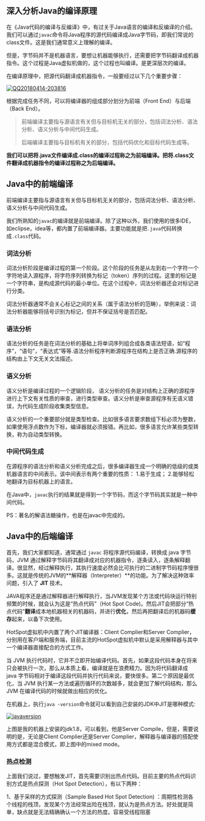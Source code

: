 ##  深入分析Java的编译原理


在《Java代码的编译与反编译》中，有过关于Java语言的编译和反编译的介绍。我们可以通过`javac`命令将Java程序的源代码编译成Java字节码，即我们常说的class文件。这是我们通常意义上理解的编译。

但是，字节码并不是机器语言，要想让机器能够执行，还需要把字节码翻译成机器指令。这个过程是Java虚拟机做的，这个过程也叫编译。是更深层次的编译。

在编译原理中，把源代码翻译成机器指令，一般要经过以下几个重要步骤：

[![QQ20180414-203816](https://github.com/xiyannanfei/Project/blob/master/upload/image/QQ20180414-203816.png)](http://www.hollischuang.com/wp-content/uploads/2018/04/QQ20180414-203816.png)

根据完成任务不同，可以将编译器的组成部分划分为前端（Front End）与后端（Back End）。

> 前端编译主要指与源语言有关但与目标机无关的部分，包括词法分析、语法分析、语义分析与中间代码生成。
>
> 后端编译主要指与目标机有关的部分，包括代码优化和目标代码生成等。

**我们可以把将.java文件编译成.class的编译过程称之为前端编译。把将.class文件翻译成机器指令的编译过程称之为后端编译。**

## Java中的前端编译

前端编译主要指与源语言有关但与目标机无关的部分，包括词法分析、语法分析、语义分析与中间代码生成。

我们所熟知的`javac`的编译就是前端编译。除了这种以外，我们使用的很多IDE，如eclipse，idea等，都内置了前端编译器。主要功能就是把`.java`代码转换成`.class`代码。

### 词法分析

词法分析阶段是编译过程的第一个阶段。这个阶段的任务是从左到右一个字符一个字符地读入源程序，将字符序列转换为标记（token）序列的过程。这里的标记是一个字符串，是构成源代码的最小单位。在这个过程中，词法分析器还会对标记进行分类。

词法分析器通常不会关心标记之间的关系（属于语法分析的范畴），举例来说：词法分析器能够将括号识别为标记，但并不保证括号是否匹配。

### 语法分析

语法分析的任务是在词法分析的基础上将单词序列组合成各类语法短语，如“程序”，“语句”，“表达式”等等.语法分析程序判断源程序在结构上是否正确.源程序的结构由上下文无关文法描述。

### 语义分析

语义分析是编译过程的一个逻辑阶段， 语义分析的任务是对结构上正确的源程序进行上下文有关性质的审查，进行类型审查。语义分析是审查源程序有无语义错误，为代码生成阶段收集类型信息。

语义分析的一个重要部分就是类型检查。比如很多语言要求数组下标必须为整数，如果使用浮点数作为下标，编译器就必须报错。再比如，很多语言允许某些类型转换，称为自动类型转换。

### 中间代码生成

在源程序的语法分析和语义分析完成之后，很多编译器生成一个明确的低级的或类机器语言的中间表示。该中间表示有两个重要的性质： 1.易于生成； 2.能够轻松地翻译为目标机器上的语言。

在Java中，`javac`执行的结果就是得到一个字节码，而这个字节码其实就是一种中间代码。

PS：著名的解语法糖操作，也是在javac中完成的。

## Java中的后端编译

首先，我们大家都知道，通常通过 `javac` 将程序源代码编译，转换成 java 字节码，JVM 通过解释字节码将其翻译成对应的机器指令，逐条读入，逐条解释翻译。很显然，经过解释执行，其执行速度必然会比可执行的二进制字节码程序慢很多。这就是传统的JVM的**解释器（Interpreter）**的功能。为了解决这种效率问题，引入了 **JIT** 技术。

JAVA程序还是通过解释器进行解释执行，当JVM发现某个方法或代码块运行特别频繁的时候，就会认为这是“热点代码”（Hot Spot Code)。然后JIT会把部分“热点代码”**翻译**成本地机器相关的机器码，并进行**优化**，然后再把翻译后的机器码**缓存**起来，以备下次使用。

HotSpot虚拟机中内置了两个JIT编译器：Client Complier和Server Complier，分别用在客户端和服务端，目前主流的HotSpot虚拟机中默认是采用解释器与其中一个编译器直接配合的方式工作。

当 JVM 执行代码时，它并不立即开始编译代码。首先，如果这段代码本身在将来只会被执行一次，那么从本质上看，编译就是在浪费精力。因为将代码翻译成 java 字节码相对于编译这段代码并执行代码来说，要快很多。第二个原因是最优化，当 JVM 执行某一方法或遍历循环的次数越多，就会更加了解代码结构，那么 JVM 在编译代码的时候就做出相应的优化。

在机器上，执行`java -version`命令就可以看到自己安装的JDK中JIT是哪种模式:

[![javaversion](http://www.hollischuang.com/wp-content/uploads/2018/04/javaversion.png)](http://www.hollischuang.com/wp-content/uploads/2018/04/javaversion.png)

上图是我的机器上安装的jdk1.8，可以看到，他是Server Compile，但是，需要说明的是，无论是Client Complier还是Server Complier，解释器与编译器的搭配使用方式都是混合模式，即上图中的mixed mode。

### 热点检测

上面我们说过，要想触发JIT，首先需要识别出热点代码。目前主要的热点代码识别方式是热点探测（Hot Spot Detection），有以下两种：

1、基于采样的方式探测（Sample Based Hot Spot Detection) ：周期性检测各个线程的栈顶，发现某个方法经常出险在栈顶，就认为是热点方法。好处就是简单，缺点就是无法精确确认一个方法的热度。容易受线程阻塞
